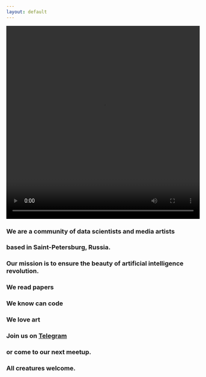 ```yaml
---
layout: default
---
```


<video autoplay="autoplay" loop="loop" width="512" height="512">
  <source src="/assets/images/4a460.mp4" type="video/mp4">
</video>

### We are a community of data scientists and media artists
### based in Saint-Petersburg, Russia. 
### Our mission is to ensure the beauty of artificial intelligence revolution. 

### We read papers
### We know can code 
### We love art

### Join us on [Telegram](https://t.me/mlart_chat)
### or come to our next meetup. 
### All creatures welcome. 

